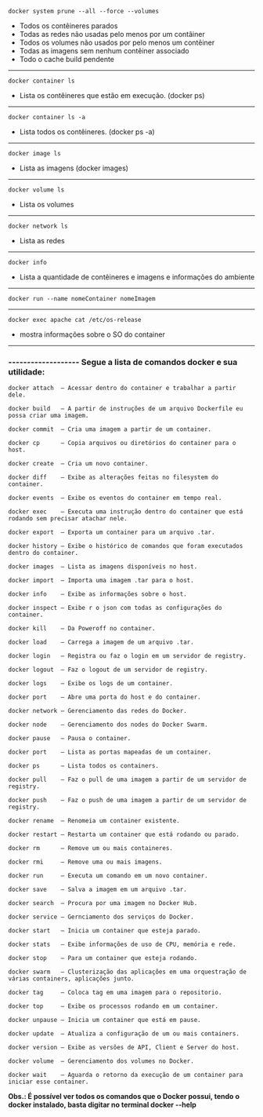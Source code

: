     docker system prune --all --force --volumes
 - Todos os contêineres parados
 - Todas as redes não usadas pelo menos por um contâiner
 - Todos os volumes não usados por pelo menos um contêiner
 - Todas as imagens sem nenhum contêiner associado
 - Todo o cache build pendente  
 ---
    docker container ls
- Lista os contêineres que estão em execução. (docker ps)
---
    docker container ls -a
- Lista todos os contêineres. (docker ps -a)
---
    docker image ls
- Lista as imagens (docker images)
---
    docker volume ls
- Lista os volumes
---
    docker network ls
- Lista as redes
---
    docker info
- Lista a quantidade de contêineres e imagens e informações do ambiente
---
    docker run --name nomeContainer nomeImagem
---

    docker exec apache cat /etc/os-release
 - mostra informações sobre o SO do container
 ---
    
### ------------------- Segue a lista de comandos docker e sua utilidade:

    docker attach  – Acessar dentro do container e trabalhar a partir dele.

    docker build   – A partir de instruções de um arquivo Dockerfile eu possa criar uma imagem.

    docker commit  – Cria uma imagem a partir de um container.

    docker cp      – Copia arquivos ou diretórios do container para o host.

    docker create  – Cria um novo container.

    docker diff    – Exibe as alterações feitas no filesystem do container.

    docker events  – Exibe os eventos do container em tempo real.

    docker exec    – Executa uma instrução dentro do container que está rodando sem precisar atachar nele.

    docker export  – Exporta um container para um arquivo .tar.

    docker history – Exibe o histórico de comandos que foram executados dentro do container.

    docker images  – Lista as imagens disponíveis no host.

    docker import  – Importa uma imagem .tar para o host.

    docker info    – Exibe as informações sobre o host.

    docker inspect – Exibe r o json com todas as configurações do container.

    docker kill    – Da Poweroff no container.

    docker load    – Carrega a imagem de um arquivo .tar.

    docker login   – Registra ou faz o login em um servidor de registry.

    docker logout  – Faz o logout de um servidor de registry.

    docker logs    – Exibe os logs de um container.

    docker port    – Abre uma porta do host e do container.

    docker network – Gerenciamento das redes do Docker.

    docker node    – Gerenciamento dos nodes do Docker Swarm.

    docker pause   – Pausa o container.

    docker port    – Lista as portas mapeadas de um container.

    docker ps      – Lista todos os containers.

    docker pull    – Faz o pull de uma imagem a partir de um servidor de registry.

    docker push    – Faz o push de uma imagem a partir de um servidor de registry.

    docker rename  – Renomeia um container existente.

    docker restart – Restarta um container que está rodando ou parado.

    docker rm      – Remove um ou mais containeres.

    docker rmi     – Remove uma ou mais imagens.

    docker run     – Executa um comando em um novo container.

    docker save    – Salva a imagem em um arquivo .tar.

    docker search  – Procura por uma imagem no Docker Hub.

    docker service – Gernciamento dos serviços do Docker.

    docker start   – Inicia um container que esteja parado.

    docker stats   – Exibe informações de uso de CPU, memória e rede.

    docker stop    – Para um container que esteja rodando.

    docker swarm   – Clusterização das aplicações em uma orquestração de várias containers, aplicações junto.

    docker tag     – Coloca tag em uma imagem para o repositorio.

    docker top     – Exibe os processos rodando em um container.

    docker unpause – Inicia um container que está em pause.

    docker update  – Atualiza a configuração de um ou mais containers.

    docker version – Exibe as versões de API, Client e Server do host.

    docker volume  – Gerenciamento dos volumes no Docker.

    docker wait    – Aguarda o retorno da execução de um container para iniciar esse container.

**Obs.: É possível ver todos os comandos que o Docker possui, tendo o docker instalado, basta digitar no terminal docker --help**
